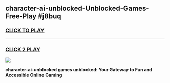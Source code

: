 
## character-ai-unblocked-Unblocked-Games-Free-Play #j8buq
<h3>
<a href="https://us.freeplayer.one?title=character-ai-unblocked&ref=9M">CLICK TO PLAY</a></h3>
<hr>

<h3>
<a href="https://us.freeplayer.one?title=character-ai-unblocked&ref=9M">CLICK 2 PLAY</a>
  
</h3>

<a href="https://us.freeplayer.one?title=character-ai-unblocked&ref=9M"><img src="https://clearcache.store/games.png"></a>


**character-ai-unblocked games unblocked: Your Gateway to Fun and Accessible Online Gaming**
